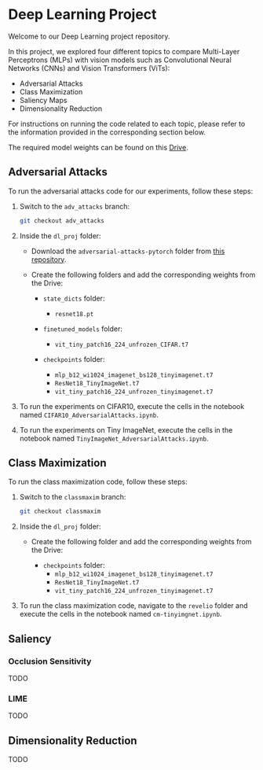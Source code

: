# Deep Learning Project

Welcome to our Deep Learning project repository.

In this project, we explored four different topics to compare Multi-Layer Perceptrons (MLPs) with vision models such as Convolutional Neural Networks (CNNs) and Vision Transformers (ViTs):

- Adversarial Attacks
- Class Maximization
- Saliency Maps
- Dimensionality Reduction

For instructions on running the code related to each topic, please refer to the information provided in the corresponding section below.

The required model weights can be found on this [Drive](https://drive.google.com/drive/folders/11Ma2KYE_OuFOHYrvX1R5ZWZtWJ4gC6c4).

## Adversarial Attacks 

To run the adversarial attacks code for our experiments, follow these steps:

1. Switch to the `adv_attacks` branch:

    ```bash
    git checkout adv_attacks
    ```

2. Inside the `dl_proj` folder:

    - Download the `adversarial-attacks-pytorch` folder from [this repository](https://github.com/Harry24k/adversarial-attacks-pytorch.git).

    - Create the following folders and add the corresponding weights from the Drive:

        - `state_dicts` folder:
            - `resnet18.pt`

        - `finetuned_models` folder:
            - `vit_tiny_patch16_224_unfrozen_CIFAR.t7`

        - `checkpoints` folder:
            - `mlp_b12_wi1024_imagenet_bs128_tinyimagenet.t7`
            - `ResNet18_TinyImageNet.t7`
            - `vit_tiny_patch16_224_unfrozen_tinyimagenet.t7`

3. To run the experiments on CIFAR10, execute the cells in the notebook named `CIFAR10_AdversarialAttacks.ipynb`.

4. To run the experiments on Tiny ImageNet, execute the cells in the notebook named `TinyImageNet_AdversarialAttacks.ipynb`.


## Class Maximization

To run the class maximization code, follow these steps:

1. Switch to the `classmaxim` branch:

    ```bash
    git checkout classmaxim
    ```

2. Inside the `dl_proj` folder:

    - Create the following folder and add the corresponding weights from the Drive:

        - `checkpoints` folder:
            - `mlp_b12_wi1024_imagenet_bs128_tinyimagenet.t7`
            - `ResNet18_TinyImageNet.t7`
            - `vit_tiny_patch16_224_unfrozen_tinyimagenet.t7`

3. To run the class maximization code, navigate to the `revelio` folder and execute the cells in the notebook named `cm-tinyimgnet.ipynb`.


## Saliency
### Occlusion Sensitivity
TODO
### LIME
TODO

## Dimensionality Reduction
TODO